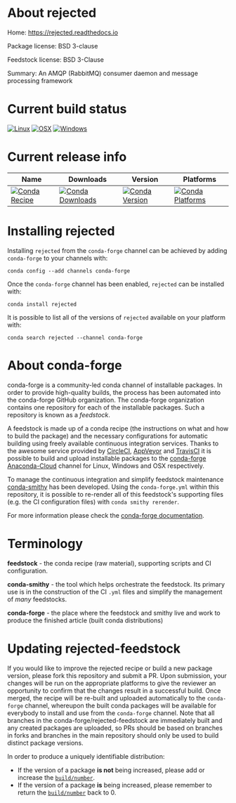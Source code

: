 About rejected
==============

Home: https://rejected.readthedocs.io

Package license: BSD 3-clause

Feedstock license: BSD 3-Clause

Summary: An AMQP (RabbitMQ) consumer daemon and message processing framework



Current build status
====================

[![Linux](https://img.shields.io/circleci/project/github/conda-forge/rejected-feedstock/master.svg?label=Linux)](https://circleci.com/gh/conda-forge/rejected-feedstock)
[![OSX](https://img.shields.io/travis/conda-forge/rejected-feedstock/master.svg?label=macOS)](https://travis-ci.org/conda-forge/rejected-feedstock)
[![Windows](https://img.shields.io/appveyor/ci/conda-forge/rejected-feedstock/master.svg?label=Windows)](https://ci.appveyor.com/project/conda-forge/rejected-feedstock/branch/master)

Current release info
====================

| Name | Downloads | Version | Platforms |
| --- | --- | --- | --- |
| [![Conda Recipe](https://img.shields.io/badge/recipe-rejected-green.svg)](https://anaconda.org/conda-forge/rejected) | [![Conda Downloads](https://img.shields.io/conda/dn/conda-forge/rejected.svg)](https://anaconda.org/conda-forge/rejected) | [![Conda Version](https://img.shields.io/conda/vn/conda-forge/rejected.svg)](https://anaconda.org/conda-forge/rejected) | [![Conda Platforms](https://img.shields.io/conda/pn/conda-forge/rejected.svg)](https://anaconda.org/conda-forge/rejected) |

Installing rejected
===================

Installing `rejected` from the `conda-forge` channel can be achieved by adding `conda-forge` to your channels with:

```
conda config --add channels conda-forge
```

Once the `conda-forge` channel has been enabled, `rejected` can be installed with:

```
conda install rejected
```

It is possible to list all of the versions of `rejected` available on your platform with:

```
conda search rejected --channel conda-forge
```


About conda-forge
=================

conda-forge is a community-led conda channel of installable packages.
In order to provide high-quality builds, the process has been automated into the
conda-forge GitHub organization. The conda-forge organization contains one repository
for each of the installable packages. Such a repository is known as a *feedstock*.

A feedstock is made up of a conda recipe (the instructions on what and how to build
the package) and the necessary configurations for automatic building using freely
available continuous integration services. Thanks to the awesome service provided by
[CircleCI](https://circleci.com/), [AppVeyor](https://www.appveyor.com/)
and [TravisCI](https://travis-ci.org/) it is possible to build and upload installable
packages to the [conda-forge](https://anaconda.org/conda-forge)
[Anaconda-Cloud](https://anaconda.org/) channel for Linux, Windows and OSX respectively.

To manage the continuous integration and simplify feedstock maintenance
[conda-smithy](https://github.com/conda-forge/conda-smithy) has been developed.
Using the ``conda-forge.yml`` within this repository, it is possible to re-render all of
this feedstock's supporting files (e.g. the CI configuration files) with ``conda smithy rerender``.

For more information please check the [conda-forge documentation](https://conda-forge.org/docs/).

Terminology
===========

**feedstock** - the conda recipe (raw material), supporting scripts and CI configuration.

**conda-smithy** - the tool which helps orchestrate the feedstock.
                   Its primary use is in the construction of the CI ``.yml`` files
                   and simplify the management of *many* feedstocks.

**conda-forge** - the place where the feedstock and smithy live and work to
                  produce the finished article (built conda distributions)


Updating rejected-feedstock
===========================

If you would like to improve the rejected recipe or build a new
package version, please fork this repository and submit a PR. Upon submission,
your changes will be run on the appropriate platforms to give the reviewer an
opportunity to confirm that the changes result in a successful build. Once
merged, the recipe will be re-built and uploaded automatically to the
`conda-forge` channel, whereupon the built conda packages will be available for
everybody to install and use from the `conda-forge` channel.
Note that all branches in the conda-forge/rejected-feedstock are
immediately built and any created packages are uploaded, so PRs should be based
on branches in forks and branches in the main repository should only be used to
build distinct package versions.

In order to produce a uniquely identifiable distribution:
 * If the version of a package **is not** being increased, please add or increase
   the [``build/number``](https://conda.io/docs/user-guide/tasks/build-packages/define-metadata.html#build-number-and-string).
 * If the version of a package **is** being increased, please remember to return
   the [``build/number``](https://conda.io/docs/user-guide/tasks/build-packages/define-metadata.html#build-number-and-string)
   back to 0.
